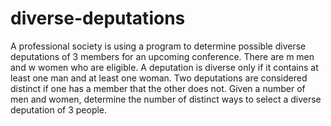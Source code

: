 # diverse-deputations
A professional society is using a program to determine possible diverse deputations of 3 members for an upcoming conference. There are m men and w women who are eligible. A deputation is diverse only if it contains at least one man and at least one woman. Two deputations are considered distinct if one has a member that the other does not. Given a number of men and women, determine the number of distinct ways to select a diverse deputation of 3 people.
